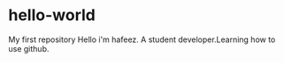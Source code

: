 # hello-world
My first repository
Hello i'm  hafeez. A student developer.Learning how to use github.
